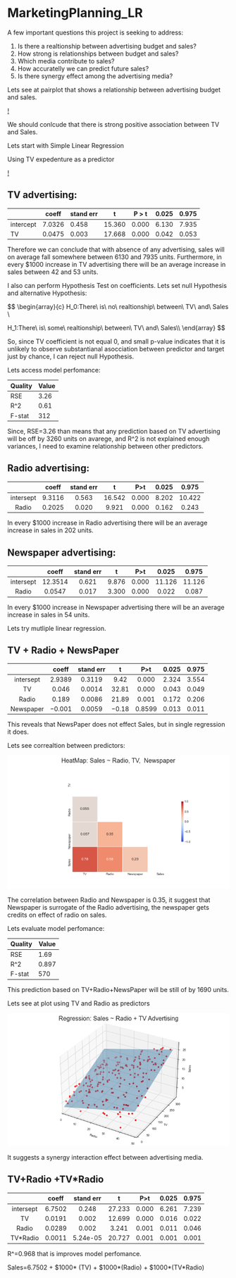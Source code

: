 # MarketingPlanning_LR

A few important questions this project is seeking to address:

1. Is there a realtionship between advertising budget and sales?
2. How strong is relationships between budget and sales?
3. Which media contribute to sales?
4. How accuratelly we can predict future sales?
5. Is there synergy effect among the advertising media?
   
Lets see at pairplot that shows a relationship between advertising budget and sales.

[!](pics/pairplot.png)

We should conlcude that there is strong positive association between TV and Sales. 

Lets start with Simple Linear Regression

Using TV expedenture as a predictor

[!](pics/TV_regr_Sales.png)

## TV advertising:

|           | coeff  | stand err |    t   | P > t | 0.025 | 0.975 |
|-----------|--------|-----------|:------:|-------|-------|-------|
| intercept | 7.0326 | 0.458     | 15.360 | 0.000 | 6.130 | 7.935 |
| TV        | 0.0475 | 0.003     | 17.668 | 0.000 | 0.042 | 0.053 |

Therefore we can conclude that with absence of any advertising, sales will on average fall somewhere between 6130 and 7935 units. Furthermore, in every $1000 increase in TV advertising there will be an average increase in sales between 42 and 53 units.

I also can perform Hypothesis Test on coefficients. Lets set null Hypothesis and alternative Hypothesis:

$$
\begin{array}{c}
H_0:There\ is\  no\  realtionship\ between\ TV\ and\  Sales \\

H_1:There\ is\  some\  realtionship\ between\ TV\ and\  Sales\\\\
\end{array}
$$

So, since TV coefficient is not equal 0, and small p-value indicates that it is unlikely to observe substantianal asocciation between predictor and target just by chance, I can reject null Hypothesis.

Lets access model perfomance:

| Quality | Value |
|---------|-------|
| RSE     | 3.26  |
| R^2     | 0.61  |
| F-stat  | 312   |

Since, RSE=3.26 than means that any prediction based on TV advertising will be off by 3260 units on avarege, and R^2 is not explained enough variances, I need to examine relationship between other predictors.

## Radio advertising:

|           |  coeff | stand err |    t   |  P>t  | 0.025 |  0.975 |
|:---------:|:------:|:---------:|:------:|:-----:|:-----:|:------:|
| intersept | 9.3116 |   0.563   | 16.542 | 0.000 | 8.202 | 10.422 |
|   Radio   | 0.2025 |   0.020   |  9.921 | 0.000 | 0.162 |  0.243 |

In every $1000 increase in Radio advertising there will be an average increase in sales in 202 units.

## Newspaper advertising:

|           |  coeff  | stand err |   t   |  P>t  |  0.025 |  0.975 |
|:---------:|:-------:|:---------:|:-----:|:-----:|:------:|:------:|
| intersept | 12.3514 |   0.621   | 9.876 | 0.000 | 11.126 | 11.126 |
|   Radio   |  0.0547 |   0.017   | 3.300 | 0.000 |  0.022 |  0.087 |

In every $1000 increase in Newspaper advertising there will be an average increase in sales in 54 units.

Lets try mutliple linear regression.


## TV + Radio + NewsPaper

|           |  coeff | stand err |   t   |   P>t  | 0.025 | 0.975 |
|:---------:|:------:|:---------:|:-----:|:------:|:-----:|:-----:|
| intersept | 2.9389 |   0.3119  |  9.42 |  0.000 | 2.324 | 3.554 |
|     TV    |  0.046 |   0.0014  | 32.81 |  0.000 | 0.043 | 0.049 |
|   Radio   |  0.189 |   0.0086  | 21.89 |  0.001 | 0.172 | 0.206 |
| Newspaper | −0.001 |   0.0059  | −0.18 | 0.8599 | 0.013 | 0.011 |

This reveals that NewsPaper does not effect Sales, but in single regression it does.

Lets see correaltion between predictors:

![](https://github.com/evgenygrobov/MarketingPlaninig_LR/blob/main/pics/Heatmap.png)


The correlation between Radio and Newspaper is 0.35, it suggest that Newspaper is surrogate of the Radio advertising, the newspaper gets credits on effect of radio on sales.

Lets evaluate model perfomance:

| Quality | Value |
|---------|-------|
| RSE     | 1.69  |
| R^2     | 0.897 |
| F-stat  | 570   |

This prediction based on TV+Radio+NewsPaper will be still of by 1690 units.

Lets see at plot using TV and Radio as predictors

![](https://github.com/evgenygrobov/MarketingPlaninig_LR/blob/main/pics/Regr_Sales%7ERadio%2BTV.png)

It suggests a synergy interaction effect between advertising media.

## TV+Radio +TV*Radio

|           |  coeff | stand err |    t   |  P>t  | 0.025 | 0.975 |
|:---------:|:------:|:---------:|:------:|:-----:|:-----:|:-----:|
| intersept | 6.7502 |   0.248   | 27.233 | 0.000 | 6.261 | 7.239 |
|     TV    | 0.0191 |   0.002   | 12.699 | 0.000 | 0.016 | 0.022 |
|   Radio   | 0.0289 |   0.002   |  3.241 | 0.001 | 0.011 | 0.046 |
|  TV*Radio | 0.0011 |  5.24e-05 | 20.727 | 0.001 | 0.001 | 0.001 |

R^=0.968 that is improves model perfomance. 

Sales=6.7502 + $1000* (TV) + $1000*(Radio) + $1000*(TV*Radio)
